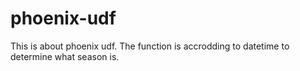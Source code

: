 # phoenix-udf
This is about phoenix udf.
The function is accrodding to datetime to determine what season is.
